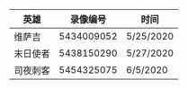 英雄 | 录像编号 |  时间
-|-|-
维萨吉 | 5434009052 | 5/25/2020 |
末日使者 | 5438150290 | 5/27/2020 |
司夜刺客 | 5454325075 | 6/5/2020 |

